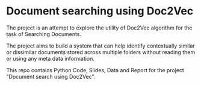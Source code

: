 # Document searching using Doc2Vec

The project is an attempt to explore the utility of Doc2Vec algorithm for the task of Searching Documents. 

The project aims to build a system that can help identify contextually similar or dissimilar documents stored across multiple folders without 
reading them or using any meta data information. 

This repo contains Python Code, Slides, Data and Report for the project "Document search using Doc2Vec".
